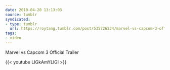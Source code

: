 ```yaml
---
date: 2010-04-20 13:13:03
source: tumblr
syndicated:
- type: tumblr
  url: https://roytang.tumblr.com/post/535726234/marvel-vs-capcom-3-official-trailer
tags:
- video
---
```


<p>Marvel vs Capcom 3 Official Trailer</p>

{{< youtube LIGkAmYLlGI >}}